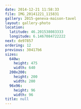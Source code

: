 ```yaml
---
date: 2014-12-21 11:58:33
file: IMG_20141221_115831
gallery: 2015-geneva-maison-tavel
layout: gallery-photo
location:
  latitude: 46.201538083333
  longitude: 6.1467084722222
next: de97857
ordering: 12
previous: 30417b6
sizes:
  640w:
    height: 475
    width: 640
  200x200:
    height: 200
    width: 200
  96x96:
    height: 96
    width: 96
title: null
---
```

